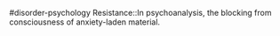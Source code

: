 #disorder-psychology 
Resistance::In psychoanalysis, the blocking from consciousness of anxiety-laden material.